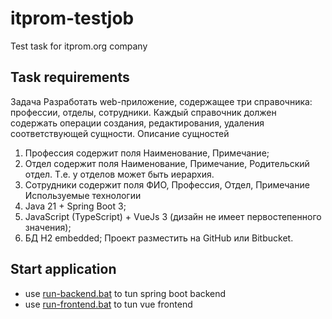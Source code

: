 # itprom-testjob
Test task for itprom.org company
## Task requirements
Задача
Разработать web-приложение, содержащее три справочника: профессии, отделы, сотрудники.
Каждый справочник должен содержать операции создания, редактирования, удаления соответствующей сущности.
Описание сущностей
1.	Профессия содержит поля Наименование, Примечание;
2.	Отдел содержит поля Наименование, Примечание, Родительский отдел. Т.е. у отделов может быть иерархия.
3.	Сотрудники содержит поля ФИО, Профессия, Отдел, Примечание
      Используемые технологии
1.	Java 21 + Spring Boot 3;
2.	JavaScript (TypeScript) + VueJs 3 (дизайн не имеет первостепенного значения);
3.	БД H2 embedded;
      Проект разместить на GitHub или Bitbucket.


## Start application
 
- use [run-backend.bat](run-backend.bat) to tun spring boot backend
- use [run-frontend.bat](run-backend.bat) to tun vue frontend
